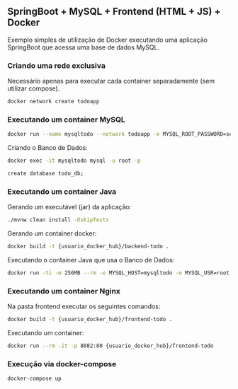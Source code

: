 ## SpringBoot + MySQL + Frontend (HTML + JS) + Docker

Exemplo simples de utilização de Docker executando uma aplicação SpringBoot que acessa uma base de dados MySQL.

### Criando uma rede exclusiva

Necessário apenas para executar cada container separadamente (sem utilizar compose).

```bash
docker network create todoapp
```

### Executando um container MySQL

```bash
docker run --name mysqltodo --network todoapp -e MYSQL_ROOT_PASSWORD=senha_dificil -d mysql
```

Criando o Banco de Dados:

```bash
docker exec -it mysqltodo mysql -u root -p

create database todo_db;
```

### Executando um container Java

Gerando um executável (jar) da aplicação:

```bash
./mvnw clean install -DskipTests
```

Gerando um container docker:

```bash
docker build -t {usuario_docker_hub}/backend-todo .
```

Executando o container Java que usa o Banco de Dados:

```bash
docker run -ti -m 256MB --rm -e MYSQL_HOST=mysqltodo -e MYSQL_USR=root -e MYSQL_PWD=senha_dificil -p 8081:8080 --network todoapp {usuario_docker_hub}/backend-todo
```

### Executando um container Nginx

Na pasta frontend executar os seguintes comandos:

```bash
docker build -t {usuario_docker_hub}/frontend-todo .
```

Executando um container:

```bash
docker run --rm -it -p 8082:80 {usuario_docker_hub}/frontend-todo
```

### Execução via docker-compose

```bash
docker-compose up
```


